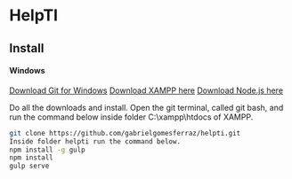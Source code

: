 # HelpTI


## Install

#### Windows
 [Download Git for Windows](https://git-scm.com/download/win)
 [Download XAMPP here](https://www.apachefriends.org/pt_br/index.html)
 [Download Node.js here](https://nodejs.org/dist/v6.11.3/node-v6.11.3-x86.msi)

 Do all the downloads and install.
 Open the git terminal, called git bash, and run the command below inside folder C:\xampp\htdocs of XAMPP. 
 ```sh
git clone https://github.com/gabrielgomesferraz/helpti.git
Inside folder helpti run the command below.
npm install -g gulp
npm install
gulp serve
```